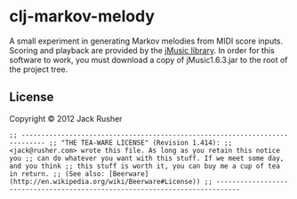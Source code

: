 # clj-markov-melody

A small experiment in generating Markov melodies from MIDI score
inputs. Scoring and playback are provided by the
[jMusic library](http://explodingart.com/jmusic/). In order for this
software to work, you must download a copy of jMusic1.6.3.jar to the
root of the project tree.

## License

Copyright © 2012 Jack Rusher

`
;; ----------------------------------------------------------------------------
;; "THE TEA-WARE LICENSE" (Revision 1.414):
;; <jack@rusher.com> wrote this file. As long as you retain this notice you
;; can do whatever you want with this stuff. If we meet some day, and you think
;; this stuff is worth it, you can buy me a cup of tea in return.
;; (See also: [Beerware](http://en.wikipedia.org/wiki/Beerware#License))
;; ----------------------------------------------------------------------------
`
